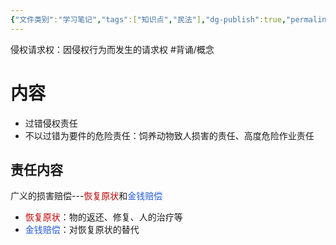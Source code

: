 ```yaml
---
{"文件类别":"学习笔记","tags":["知识点","民法"],"dg-publish":true,"permalink":"/学习笔记studyup/知识点cheese/侵权请求权/","dgPassFrontmatter":true,"created":"2024-10-26T20:07:56.918+08:00","updated":"2024-10-26T20:08:21.723+08:00"}
---
```


侵权请求权：因侵权行为而发生的请求权 #背诵/概念 
# 内容
- 过错侵权责任
- 不以过错为要件的危险责任：饲养动物致人损害的责任、高度危险作业责任

## 责任内容
广义的损害赔偿---<font color="#c00000">恢复原状</font>和<font color="#245bdb">金钱赔偿</font>
- <font color="#c00000">恢复原状</font>：物的返还、修复、人的治疗等
- <font color="#245bdb">金钱赔偿</font>：对恢复原状的替代